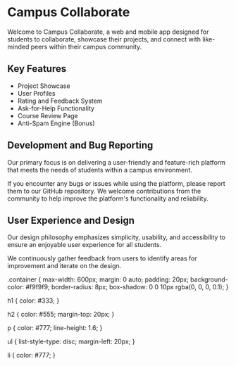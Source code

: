 <div class="container">
  <h1>Campus Collaborate</h1>
  <p>Welcome to Campus Collaborate, a web and mobile app designed for students to collaborate, showcase their projects, and connect with like-minded peers within their campus community.</p>
  <h2>Key Features</h2>
  <ul>
    <li>Project Showcase</li>
    <li>User Profiles</li>
    <li>Rating and Feedback System</li>
    <li>Ask-for-Help Functionality</li>
    <li>Course Review Page</li>
    <li>Anti-Spam Engine (Bonus)</li>
  </ul>
  <h2>Development and Bug Reporting</h2>
  <p>Our primary focus is on delivering a user-friendly and feature-rich platform that meets the needs of students within a campus environment.</p>
  <p>If you encounter any bugs or issues while using the platform, please report them to our GitHub repository. We welcome contributions from the community to help improve the platform's functionality and reliability.</p>
  <h2>User Experience and Design</h2>
  <p>Our design philosophy emphasizes simplicity, usability, and accessibility to ensure an enjoyable user experience for all students.</p>
  <p>We continuously gather feedback from users to identify areas for improvement and iterate on the design.</p>
</div>


.container {
  max-width: 600px;
  margin: 0 auto;
  padding: 20px;
  background-color: #f9f9f9;
  border-radius: 8px;
  box-shadow: 0 0 10px rgba(0, 0, 0, 0.1);
}

h1 {
  color: #333;
}

h2 {
  color: #555;
  margin-top: 20px;
}

p {
  color: #777;
  line-height: 1.6;
}

ul {
  list-style-type: disc;
  margin-left: 20px;
}

li {
  color: #777;
}
